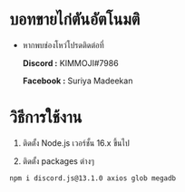 # บอทขายไก่ตันอัตโนมติ
- หากพบช่องโหว่โปรดติดต่อที่

  **Discord :** KIMMOJI#7986

  **Facebook :** Suriya Madeekan

# วิธีการใช้งาน
 1. ติดตั้ง Node.js เวอร์ชั้น 16.x ขึ้นไป

 2. ติดตั้ง packages ต่างๆ

```sh 
npm i discord.js@13.1.0 axios glob megadb  
```



